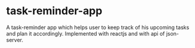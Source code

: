 # task-reminder-app
A task-reminder app which helps user to keep track of his upcoming tasks and plan it accordingly. Implemented with reactjs and with api of json-server. 
